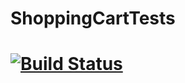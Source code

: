 #  ShoppingCartTests
#  [![Build Status](https://travis-ci.org/Ayabonga2017/ShoppingCartTests.svg?branch=master)](https://travis-ci.org/Ayabonga2017/ShoppingCartTests)
